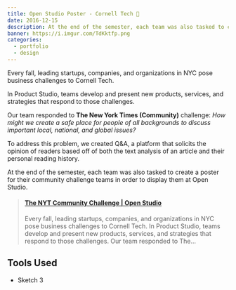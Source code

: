 ```yaml
---
title: Open Studio Poster - Cornell Tech 📰
date: 2016-12-15
description: At the end of the semester, each team was also tasked to create a poster for their community challenge teams in order to display them at Open Studio.
banner: https://i.imgur.com/TdKktfp.png
categories:
  - portfolio
  - design
---
```


Every fall, leading startups, companies, and organizations in NYC pose business challenges to Cornell Tech.

In Product Studio, teams develop and present new products, services, and strategies that respond to those challenges.

Our team responded to **The New York Times (Community)** challenge: _How might we create a safe place for people of all backgrounds to discuss important local, national, and global issues?_

To address this problem, we created Q&A, a platform that solicits the opinion of readers based off of both the text analysis of an article and their personal reading history.

At the end of the semester, each team was also tasked to create a poster for their community challenge teams in order to display them at Open Studio.

<blockquote class="embedly-card"><h4><a href="https://www.behance.net/gallery/46477237/The-NYT-Community-Challenge-Open-Studio">The NYT Community Challenge | Open Studio</a></h4><p>Every fall, leading startups, companies, and organizations in NYC pose business challenges to Cornell Tech. In Product Studio, teams develop and present new products, services, and strategies that respond to those challenges. Our team responded to The...</p></blockquote>
<script async src="//cdn.embedly.com/widgets/platform.js" charset="UTF-8"></script>

## Tools Used

* Sketch 3
